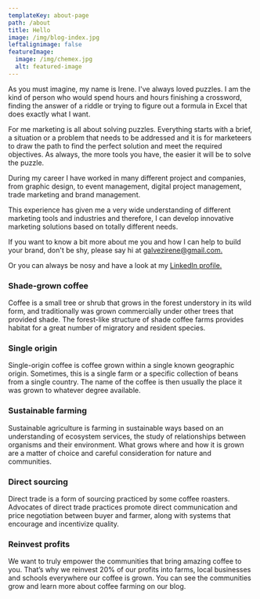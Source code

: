 ```yaml
---
templateKey: about-page
path: /about
title: Hello
image: /img/blog-index.jpg
leftalignimage: false
featureImage:
  image: /img/chemex.jpg
  alt: featured-image
---
```

As you must imagine, my name is Irene. I've always loved puzzles. I am the kind of person who would spend hours and hours finishing a crossword, finding the answer of a riddle or trying to figure out a formula in Excel that does exactly what I want.​

For me marketing is all about solving puzzles. Everything starts with a brief, a situation or a problem that needs to be addressed and it is for marketeers to draw the path to find the perfect solution and meet the required objectives. As always, the more tools you have, the easier it will be to solve the puzzle.

During my career I have worked in many different project and companies, from graphic design, to event management, digital project management, trade marketing and brand management.

This experience has given me a very wide understanding of different marketing tools and industries and therefore, I can develop innovative marketing solutions based on totally different needs.

If you want to know a bit more about me you and how I can help to build your brand, don't be shy, please say hi at [galvezirene@gmail.com.](<mailto:galvezirene@gmail.com?subject=Hi!, Hola!>)

Or you can always be nosy and have a look at my [LinkedIn profile.](https://www.linkedin.com/in/irenegalvez/)

### Shade-grown coffee

Coffee is a small tree or shrub that grows in the forest understory in its wild form, and traditionally was grown commercially under other trees that provided shade. The forest-like structure of shade coffee farms provides habitat for a great number of migratory and resident species.

### Single origin

Single-origin coffee is coffee grown within a single known geographic origin. Sometimes, this is a single farm or a specific collection of beans from a single country. The name of the coffee is then usually the place it was grown to whatever degree available.

### Sustainable farming

Sustainable agriculture is farming in sustainable ways based on an understanding of ecosystem services, the study of relationships between organisms and their environment. What grows where and how it is grown are a matter of choice and careful consideration for nature and communities.

### Direct sourcing

Direct trade is a form of sourcing practiced by some coffee roasters. Advocates of direct trade practices promote direct communication and price negotiation between buyer and farmer, along with systems that encourage and incentivize quality.

### Reinvest profits

We want to truly empower the communities that bring amazing coffee to you. That’s why we reinvest 20% of our profits into farms, local businesses and schools everywhere our coffee is grown. You can see the communities grow and learn more about coffee farming on our blog.
